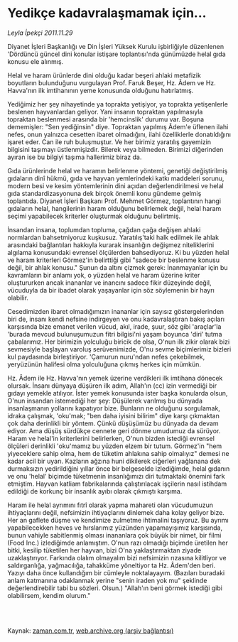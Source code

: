 # Yedikçe kadavralaşmamak için...

*Leyla İpekçi 2011.11.29*

<td class="columnist-detail">
<p>Diyanet İşleri Başkanlığı ve Din İşleri Yüksek Kurulu işbirliğiyle düzenlenen 'Dördüncü güncel dini konular istişare toplantısı'nda günümüzde helal gıda konusu ele alınmış.</p>
<p>
<div id="haberMetinDiv">
<p>Helal ve haram ürünlerde dini olduğu kadar beşeri ahlaki metafizik boyutların bulunduğunu vurgulayan Prof. Faruk Beşer, Hz. Âdem ve Hz. Havva'nın ilk imtihanının yeme konusunda olduğunu hatırlatmış.
<p>Yediğimiz her şey nihayetinde ya toprakta yetişiyor, ya toprakta yetişenlerle beslenen hayvanlardan geliyor. Yani insanın topraktan yapılmasıyla topraktan beslenmesi arasında bir 'hemcinslik' durumu var. Boşuna dememişler: "Sen yediğinsin" diye. Topraktan yapılmış Âdem'e üflenen ilahi nefes, onun yalnızca cesetten ibaret olmadığını, ilahi özelliklerle donatıldığını işaret eder. Can ile ruh buluşmuştur. Ve her birimiz yaratılış gayemizin bilgisini taşımayı üstlenmişizdir. Bilerek veya bilmeden. Birimizi diğerinden ayıran ise bu bilgiyi taşıma hallerimiz biraz da.
<p>Gıda ürünlerinde helal ve haramın belirlenme yöntemi, genetiği değiştirilmiş gıdaların dinî hükmü, gıda ve hayvan yemlerindeki katkı maddeleri sorunu, modern besi ve kesim yöntemlerinin dini açıdan değerlendirilmesi ve helal gıda standardizasyonuna dek birçok önemli konu gündeme gelmiş toplantıda. Diyanet İşleri Başkanı Prof. Mehmet Görmez, toplantının hangi gıdaların helal, hangilerinin haram olduğunu belirlemek değil, helal haram seçimi yapabilecek kriterler oluşturmak olduğunu belirtmiş.
<p>İnsandan insana, toplumdan topluma, çağdan çağa değişen ahlaki normlardan bahsetmiyoruz kuşkusuz. Yaratılış'taki halk edilmek ile ahlak arasındaki bağlantıları hakkıyla kurarak insanlığın değişmez niteliklerini algılama konusundaki evrensel ölçülerden bahsediyoruz. Ki bu yüzden helal ve haram kriterleri Görmez'in belirttiği gibi "sadece bir beslenme konusu değil, bir ahlak konusu." Şunun da altını çizmek gerek: İnanmayanlar için bu kavramların bir anlamı yok, o yüzden helal ve haram üzerine kriter oluştururken ancak inananlar ve inancını sadece fikir düzeyinde değil, vücuduyla da bir ibadet olarak yaşayanlar için söz söylemenin bir hayrı olabilir.
<p>Cesedimizden ibaret olmadığımızın inananlar için sayısız göstergelerinden biri de, insanı kendi nefsine indirgeyen ve onu kadavralaştıran bakış açıları karşısında bize emanet verilen vücud, akıl, irade, şuur, söz gibi 'araçlar'la 'burada mevcud bulunuşumuzun fitri bilgisi'ni yaşam boyunca 'diri' tutma çabalarımız. Her birimizin yolculuğu biricik de olsa, O'nun ilk zikir olarak bizi sevmesiyle başlayan varoluş serüvenimizde, O'nu sevme biçimlerimiz bizleri kul paydasında birleştiriyor. 'Çamurun nuru'ndan nefes çekebilmek, yeryüzünün halifesi olma yolculuğuna çıkmış herkes için mümkün.
<p>Hz. Âdem ile Hz. Havva'nın yemek üzerine verdikleri ilk imtihana dönecek olursak. İnsanı dünyaya düşüren ilk adım, Allah'ın (cc) izin vermediği bir gıdayı yemekle atılıyor. İster yemek konusunda ister başka konularda olsun, O'nun insandan istemediği her şey: Düşülerek varılmış bu dünyada insanlaşmanın yollarını kapatıyor bize. Bunların ne olduğunu sorgulamak, idraka çalışmak, 'oku'mak; "ben daha iyisini bilirim" diye karşı çıkmaktan çok daha derinlikli bir yöntem. Çünkü düşüşümüz bu dünyada da devam ediyor. Ama düşüş sürdükçe cennete geri dönme umudumuz da sürüyor. Haram ve helal'in kriterlerini belirlerken, O'nun bizden istediği evrensel ölçüleri derinlikli 'oku'mamız bu yüzden elzem bir tutum. Görmez'in "hem yiyeceklere sahip olma, hem de tüketim ahlakına sahip olmalıyız" demesi ne kadar acil bir uyarı. Kazların ağzına huni dikilerek ciğerleri yağlanana dek durmaksızın yedirildiğini yıllar önce bir belgeselde izlediğimde, helal gıdanın ve onu 'helal' biçimde tüketmenin insanlığımızı diri tutmaktaki önemini fark etmiştim. Hayvan katliam fabrikalarında çalıştırılacak işçilerin nasıl istihdam edildiği de korkunç bir insanlık ayıbı olarak çıkmıştı karşıma.
<p>Haram ile helal ayrımını fıtrî olarak yapma mahareti olan vücudumuzun ihtiyaçlarını değil, nefsimizin ihtiyaçlarını dinlemek daha kolay geliyor bize. Her an gaflete düşme ve kendimize zulmetme ihtimalini taşıyoruz. Bu ayrımı yapabilecekken heves ve hırslarımız yüzünden yapamayışımız karşısında, bunun vahiyle sabitlenmiş olması inananlara çok büyük bir nimet, bir filmi (Food Inc.) izlediğimde anlamıştım. O'nun razı olmadığı biçimde üretilen her bitki, kesilip tüketilen her hayvan, bizi O'na yaklaştırmaktan ziyade uzaklaştırıyor. Farkında olalım olmayalım bizi nefsimizin rızasına kilitliyor ve saldırganlığa, yağmacılığa, tahakküme yöneltiyor ta Hz. Âdem'den beri. Yazıyı daha önce kullandığım bir cümleyle noktalayayım. (Bazıları buradaki anlam katmanına odaklanmak yerine "senin iraden yok mu" şeklinde değerlendirebilir tabi bu sözleri. Olsun.) "Allah'ın beni görmek istediği gibi olabilirsem, kendim olurum." </p></p></p></p></p></p></p></div>
</p>


<p><br>
		 </br></p></td>

Kaynak: [zaman.com.tr](http://zaman.com.tr/yazar.do?yazino=1207573), [web.archive.org (arşiv bağlantısı)](http://web.archive.org/web/20111203145928/http://www.zaman.com.tr:80/yazar.do?yazino=1207573)

